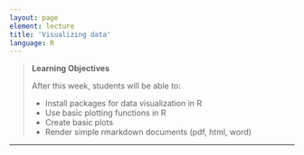 ```yaml
---
layout: page
element: lecture
title: 'Visualizing data'
language: R
---
```


> **Learning Objectives**
>
> After this week, students will be able to:
>
> - Install packages for data visualization in R
> - Use basic plotting functions in R
> - Create basic plots
> - Render simple rmarkdown documents (pdf, html, word)

---
